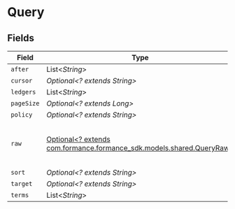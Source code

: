 # Query


## Fields

| Field                                                                                                   | Type                                                                                                    | Required                                                                                                | Description                                                                                             | Example                                                                                                 |
| ------------------------------------------------------------------------------------------------------- | ------------------------------------------------------------------------------------------------------- | ------------------------------------------------------------------------------------------------------- | ------------------------------------------------------------------------------------------------------- | ------------------------------------------------------------------------------------------------------- |
| `after`                                                                                                 | List<*String*>                                                                                          | :heavy_minus_sign:                                                                                      | N/A                                                                                                     |                                                                                                         |
| `cursor`                                                                                                | *Optional<? extends String>*                                                                            | :heavy_minus_sign:                                                                                      | N/A                                                                                                     | YXVsdCBhbmQgYSBtYXhpbXVtIG1heF9yZXN1bHRzLol=                                                            |
| `ledgers`                                                                                               | List<*String*>                                                                                          | :heavy_minus_sign:                                                                                      | N/A                                                                                                     |                                                                                                         |
| `pageSize`                                                                                              | *Optional<? extends Long>*                                                                              | :heavy_minus_sign:                                                                                      | N/A                                                                                                     |                                                                                                         |
| `policy`                                                                                                | *Optional<? extends String>*                                                                            | :heavy_minus_sign:                                                                                      | N/A                                                                                                     | OR                                                                                                      |
| `raw`                                                                                                   | [Optional<? extends com.formance.formance_sdk.models.shared.QueryRaw>](../../models/shared/QueryRaw.md) | :heavy_minus_sign:                                                                                      | N/A                                                                                                     | {<br/>"query": {<br/>"match_all": {}<br/>}<br/>}                                                        |
| `sort`                                                                                                  | *Optional<? extends String>*                                                                            | :heavy_minus_sign:                                                                                      | N/A                                                                                                     | id:asc                                                                                                  |
| `target`                                                                                                | *Optional<? extends String>*                                                                            | :heavy_minus_sign:                                                                                      | N/A                                                                                                     |                                                                                                         |
| `terms`                                                                                                 | List<*String*>                                                                                          | :heavy_minus_sign:                                                                                      | N/A                                                                                                     |                                                                                                         |